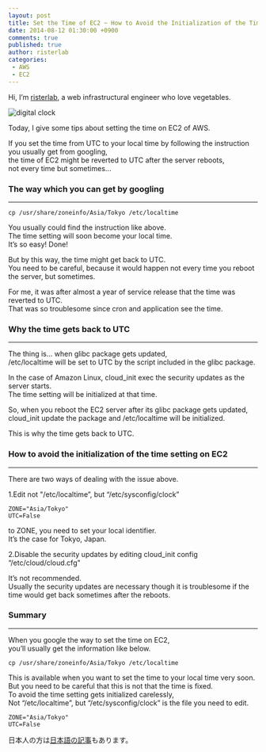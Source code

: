 ```yaml
---
layout: post
title: Set the Time of EC2 ~ How to Avoid the Initialization of the Time Setting ~
date: 2014-08-12 01:30:00 +0900
comments: true
published: true
author: risterlab
categories: 
 - AWS
 - EC2
---
```


Hi, I’m [risterlab](http://diary.risterlab.com), a web infrastructural engineer who love vegetables.   
  
![digital clock](http://blog.branch4.pw/images/2014/07/degital_clock.jpg)  
  
Today, I give some tips about setting the time on EC2 of AWS.  
  
If you set the time from UTC to your local time by following the instruction you usually get from googling,  
the time of EC2 might be reverted to UTC after the server reboots,   
not every time but sometimes...  

<!-- more --> 

### The way which you can get by googling  
----------
  
`cp /usr/share/zoneinfo/Asia/Tokyo /etc/localtime`  
  
You usually could find the instruction like above.  
The time setting will soon become your local time.    
It’s so easy! Done!  
  
But by this way, the time might get back to UTC.  
You need to be careful, because it would happen not every time you reboot the server, but sometimes.  
  
For me, it was after almost a year of service release that the time was reverted to UTC.   
That was so troublesome since cron and application see the time.  
    
### Why the time gets back to UTC  
----------
  
The thing is... when glibc package gets updated,  
/etc/localtime will be set to UTC by the script included in the glibc package.  
  
In the case of Amazon Linux, cloud_init exec the security updates as the server starts.  
The time setting will be initialized at that time.   

So, when you reboot the EC2 server after its glibc package gets updated,  
cloud_init update the package and /etc/localtime will be initialized.  
  
This is why the time gets back to UTC.  

### How to avoid the initialization of the time setting on EC2  
----------
  
There are two ways of dealing with the issue above.  
  
1.Edit not "/etc/localtime”, but “/etc/sysconfig/clock”  

```
ZONE="Asia/Tokyo"
UTC=False
```
to ZONE, you need to set your local identifier.  
It’s the case for Tokyo, Japan.  
  
2.Disable the security updates by editing cloud_init config “/etc/cloud/cloud.cfg"
  
It’s not recommended.  
Usually the security updates are necessary though it is troublesome if the time would get back sometimes after the reboots.   

### Summary
----------
  
When you google the way to set the time on EC2,  
you’ll usually get the information like below.  
  
`cp /usr/share/zoneinfo/Asia/Tokyo /etc/localtime`  
  
This is available when you want to set the time to your local time very soon.  
But you need to be careful that this is not that the time is fixed.  
To avoid the time setting gets initialized carelessly,  
Not “/etc/localtime”, but “/etc/sysconfig/clock” is the file you need to edit.  
  
```
ZONE="Asia/Tokyo"
UTC=False
```
  
日本人の方は[日本語の記事](http://blog.branch4.pw/blog/2014/07/12/fix-the-time-on-ec2/
)もあります。

<script type="text/javascript" language="javascript">
  num = Math.floor( Math.random() * 6 );
  document.write( aff[ num ]);
</script>
